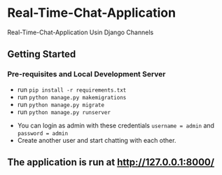 # Real-Time-Chat-Application

Real-Time-Chat-Application Usin Django Channels 

## Getting Started
### Pre-requisites and Local Development Server
* run ``pip install -r requirements.txt``
* run ``python manage.py makemigrations``
* run ``python manage.py migrate`` 
* run ``python manage.py runserver`` 
- You can login as admin with these credentials ``username = admin`` and ``password = admin``
- Create another user and start chatting with each other.

## The application is run at http://127.0.0.1:8000/


